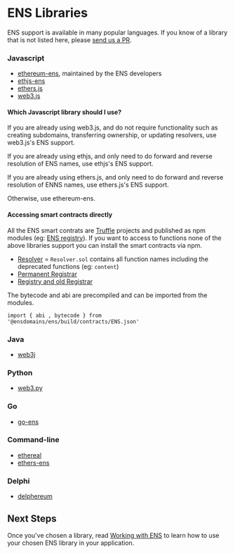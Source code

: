 # ENS Libraries

ENS support is available in many popular languages. If you know of a library that is not listed here, please [send us a PR](https://github.com/ensdomains/ens/compare).

### Javascript

* [ethereum-ens](https://www.npmjs.com/package/ethereum-ens), maintained by the ENS developers
* [ethjs-ens](https://www.npmjs.com/package/ethjs-ens)
* [ethers.js](https://github.com/ethers-io/ethers.js)
* [web3.js](https://web3js.readthedocs.io/en/1.0/web3-eth-ens.html)

#### Which Javascript library should I use?

If you are already using web3.js, and do not require functionality such as creating subdomains, transferring ownership, or updating resolvers, use web3.js's ENS support.

If you are already using ethjs, and only need to do forward and reverse resolution of ENS names, use ethjs's ENS support.

If you are already using ethers.js, and only need to do forward and reverse resolution of ENNS names, use ethers.js's ENS support.

Otherwise, use ethereum-ens.

#### Accessing smart contracts directly

All the ENS smart contrats are [Truffle](https://truffleframework.com) projects and published as npm modules \(eg: [ENS registry](https://www.npmjs.com/package/@ensdomains/ens)\). If you want to access to functions none of the above libraries support you can install the smart contracts via npm.

* [Resolver](https://www.npmjs.com/package/@ensdomains/resolver) = `Resolver.sol` contains all function names including the deprecated functions \(eg: `content`\)
* [Permanent Registrar](https://www.npmjs.com/package/@ensdomains/ethregistrar)
* [Registry and old Registrar](https://www.npmjs.com/package/@ensdomains/ens)

The bytecode and abi are precompiled and can be imported from the modules.

```text
import { abi , bytecode } from '@ensdomains/ens/build/contracts/ENS.json'
```

### Java

* [web3j](https://github.com/web3j/web3j)

### Python

* [web3.py](https://github.com/ethereum/web3.py)

### Go

* [go-ens](https://github.com/wealdtech/go-ens)

### Command-line

* [ethereal](https://github.com/wealdtech/ethereal)
* [ethers-ens](https://github.com/ethers-io/ethers-ens)

### Delphi

* [delphereum](https://github.com/svanas/delphereum)

## Next Steps

Once you've chosen a library, read [Working with ENS](working-with-ens.md) to learn how to use your chosen ENS library in your application.

